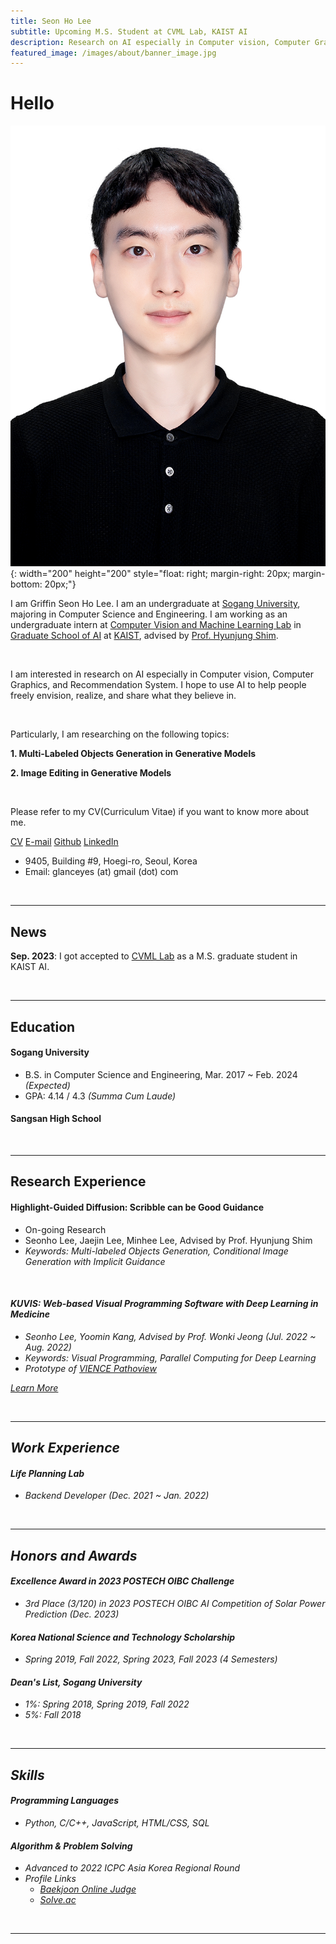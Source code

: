 ```yaml
---
title: Seon Ho Lee
subtitle: Upcoming M.S. Student at CVML Lab, KAIST AI
description: Research on AI especially in Computer vision, Computer Graphics, and Recommendation System
featured_image: /images/about/banner_image.jpg
---
```


# Hello

![Profile Image](/images/about/profile_image.jpg){: width="200" height="200" style="float: right; margin-right: 20px; margin-bottom: 20px;"}

I am Griffin Seon Ho Lee. I am an undergraduate at [Sogang University](https://wwwe.sogang.ac.kr/wwwe/index_new.html), majoring in Computer Science and Engineering. I am working as an undergraduate intern at [Computer Vision and Machine Learning Lab](https://sites.google.com/view/cvml-kaist/home) in [Graduate School of AI](https://gsai.kaist.ac.kr/) at [KAIST](https://www.kaist.ac.kr/en/), advised by [Prof. Hyunjung Shim](https://sites.google.com/view/cvml-kaist/members). 

<br/>

I am interested in research on AI especially in Computer vision, Computer Graphics, and Recommendation System. I hope to use AI to help people freely envision, realize, and share what they believe in.

<br/>

Particularly, I am researching on the following topics:

**1. Multi-Labeled Objects Generation in Generative Models**

**2. Image Editing in Generative Models**

<br/>

Please refer to my CV(Curriculum Vitae) if you want to know more about me.

<a href="/pdf/cv.pdf" target="_blank" class="button button--medium"><i class="fa fa-file-pdf"></i> CV</a>
<a href="mailto:glanceyes@gmail.com" class="button button--medium"><i class="fa fa-envelope"></i> E-mail</a>
<a href="https://github.com/glanceyes" target="_blank" class="button button--medium"><i class="fa-brands fa-github"></i> Github</a>
<a href="https://www.linkedin.com/in/glanceyes/" target="_blank" class="button button--medium"><i class="fa-brands fa-linkedin"></i> LinkedIn</a>
<br/>

- 9405, Building #9, Hoegi-ro, Seoul, Korea <br/>
- Email: glanceyes (at) gmail (dot) com

<br/>
<hr/>

## News

**Sep. 2023**: I got accepted to [CVML Lab](https://sites.google.com/view/cvml-kaist/home) as a M.S. graduate student in KAIST AI.

<br/>
<hr/>

## Education

#### Sogang University
- B.S. in Computer Science and Engineering, Mar. 2017 ~ Feb. 2024 <i>(Expected)</i>
- GPA: 4.14 / 4.3 <i>(Summa Cum Laude)</i>

#### Sangsan High School


<br/>
<hr/>

## Research Experience

#### Highlight-Guided Diffusion: Scribble can be Good Guidance

- On-going Research
- Seonho Lee, Jaejin Lee, Minhee Lee, Advised by Prof. Hyunjung Shim <i>
- Keywords: Multi-labeled Objects Generation, Conditional Image Generation with Implicit Guidance


<br/>

#### KUVIS: Web-based Visual Programming Software with Deep Learning in Medicine

- Seonho Lee, Yoomin Kang, Advised by Prof. Wonki Jeong <i>(Jul. 2022 ~ Aug. 2022)</i>
- Keywords: Visual Programming, Parallel Computing for Deep Learning
- Prototype of [VIENCE Pathoview](https://vience.io/main)

[Learn More](/project/kuvis)

<br/>
<hr/>


## Work Experience

#### Life Planning Lab
- Backend Developer <i>(Dec. 2021 ~ Jan. 2022)</i>


<br/>
<hr/>


## Honors and Awards

#### Excellence Award in 2023 POSTECH OIBC Challenge
- 3rd Place (3/120) in 2023 POSTECH OIBC AI Competition of Solar Power Prediction <i>(Dec. 2023)</i>

#### Korea National Science and Technology Scholarship
- Spring 2019, Fall 2022, Spring 2023, Fall 2023 <i>(4 Semesters)</i>

#### Dean's List, Sogang University
- 1%: Spring 2018, Spring 2019, Fall 2022
- 5%: Fall 2018

<br/>
<hr/>

## Skills

#### Programming Languages
- Python, C/C++, JavaScript, HTML/CSS, SQL


#### Algorithm & Problem Solving
- Advanced to 2022 ICPC Asia Korea Regional Round
- Profile Links
    + [Baekjoon Online Judge](https://www.acmicpc.net/user/glanceyes)
    + [Solve.ac](https://solved.ac/profile/glanceyes)


<br/>
<hr/>
